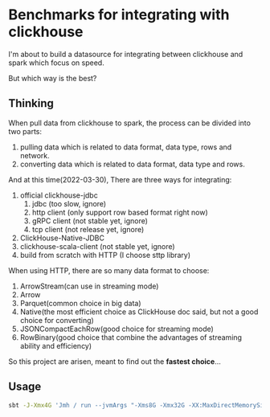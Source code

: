 # Benchmarks for integrating with clickhouse

I'm about to build a datasource for integrating between clickhouse and spark which focus on speed.

But which way is the best?

## Thinking

When pull data from clickhouse to spark, the process can be divided into two parts:

1. pulling data which is related to data format, data type, rows and network.
2. converting data which is related to data format, data type and rows.

And at this time(2022-03-30), There are three ways for integrating:

1. official clickhouse-jdbc
   1. jdbc (too slow, ignore)
   2. http client (only support row based format right now)
   3. gRPC client (not stable yet, ignore)
   4. tcp client (not release yet, ignore)
2. ClickHouse-Native-JDBC
3. clickhouse-scala-client (not stable yet, ignore)
4. build from scratch with HTTP (I choose sttp library)

When using HTTP, there are so many data format to choose:

1. ArrowStream(can use in streaming mode)
2. Arrow
3. Parquet(common choice in big data)
4. Native(the most efficient choice as ClickHouse doc said, but not a good choice for converting)
5. JSONCompactEachRow(good choice for streaming mode)
6. RowBinary(good choice that combine the advantages of streaming ability and efficiency)

So this project are arisen, meant to find out the **fastest choice**...

## Usage

```bash
sbt -J-Xmx4G 'Jmh / run --jvmArgs "-Xms8G -Xmx32G -XX:MaxDirectMemorySize=16G" benchmark*'
```

